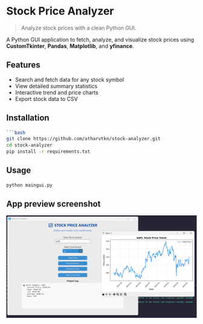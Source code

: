 # Stock Price Analyzer

> Analyze stock prices with a clean Python GUI.

A Python GUI application to fetch, analyze, and visualize stock prices using **CustomTkinter**, **Pandas**, **Matplotlib**, and **yfinance**.

## Features
- Search and fetch data for any stock symbol  
- View detailed summary statistics  
- Interactive trend and price charts  
- Export stock data to CSV

## Installation
```bash
```bash
git clone https://github.com/atharvtkn/stock-analyzer.git
cd stock-analyzer
pip install -r requirements.txt
```

## Usage
```bash
python maingui.py
```
## App preview screenshot
![App Screenshot](preview.png)


